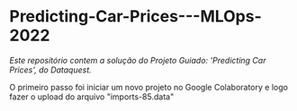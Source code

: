 # Predicting-Car-Prices---MLOps-2022
*Este repositório contem a solução do Projeto Guiado: 'Predicting Car Prices', do Dataquest.*

O primeiro passo foi iniciar um novo projeto no Google Colaboratory e logo fazer o upload do arquivo "imports-85.data"
